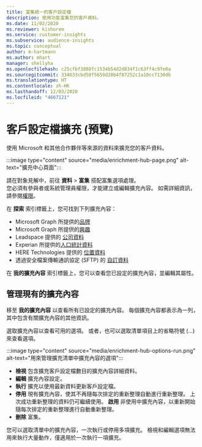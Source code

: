 ```yaml
---
title: 富集統一的客戶設定檔
description: 使用功能富集您的客戶資料。
ms.date: 11/02/2020
ms.reviewer: kishorem
ms.service: customer-insights
ms.subservice: audience-insights
ms.topic: conceptual
author: m-hartmann
ms.author: mhart
manager: shellyha
ms.openlocfilehash: c25cfbf3808fc1534b54d2d834f1c63ff4c9fe0a
ms.sourcegitcommit: 334633cbd58f5659d20b4f87252c1a10cc7130db
ms.translationtype: HT
ms.contentlocale: zh-HK
ms.lasthandoff: 12/03/2020
ms.locfileid: "4667121"
---
```

# <a name="enrichment-for-customer-profiles-preview"></a>客戶設定檔擴充 (預覽)

使用 Microsoft 和其他合作夥伴等來源的資料來擴充您的客戶資料。

:::image type="content" source="media/enrichment-hub-page.png" alt-text="擴充中心頁面":::

請在對象見解中，前往 **資料** > **富集** 搭配富集選項處理。    
您必須有參與者或系統管理員權限，才能建立或編輯擴充內容。 如需詳細資訊，請參閱[權限](permissions.md)。

在 **探索** 索引標籤上，您可找到下列擴充內容：

- Microsoft Graph 所提供的[品牌](enrichment-microsoft-graph.md)
- Microsoft Graph 所提供的[興趣](enrichment-microsoft-graph.md)
- Leadspace 提供的 [公司資料](enrichment-leadspace.md)
- Experian 所提供的[人口統計資料](enrichment-experian.md)
- HERE Technologies 提供的 [位置資料](enrichment-here.md)
- 透過安全檔案傳輸通訊協定 (SFTP) 的 [自訂資料](enrichment-SFTP-custom-import.md)

在 **我的擴充內容** 索引標籤上，您可以查看您已設定的擴充內容，並編輯其屬性。

## <a name="manage-existing-enrichments"></a>管理現有的擴充內容

移至 **我的擴充內容** 以查看所有已設定的擴充內容。 每個擴充內容都表示為一列，其中包含有關擴充內容的其他資訊。

選取擴充內容以查看可用的選項。 或者，也可以選取清單項目上的省略符號 (...) 來查看選項。

:::image type="content" source="media/enrichment-hub-options-run.png" alt-text="用來管理擴充清單中擴充內容的選項":::

- **檢視** 包含擴充客戶設定檔數目的擴充內容詳細資料。
- **編輯** 擴充內容設定。
- **執行** 擴充以使用最新資料更新客戶設定檔。
- **停用** 現有擴充內容，使其不再隨每次排定的重新整理自動進行重新整理。 上次成功重新整理的資料仍可繼續使用。 **啟用** 非使用中擴充內容，以重新開始隨每次排定的重新整理進行自動重新整理。
- **刪除** 富集。

您可以選取清單中的擴充內容，一次執行或停用多項擴充。 檢視和編輯選項無法用來執行大量動作，僅適用於一次執行一項擴充。
